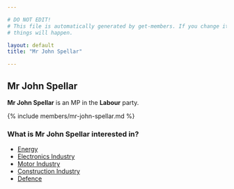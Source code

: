 ```yaml
---

# DO NOT EDIT!
# This file is automatically generated by get-members. If you change it, bad
# things will happen.

layout: default
title: "Mr John Spellar"

---
```


## Mr John Spellar

**Mr John Spellar** is an MP in the **Labour** party.

{% include members/mr-john-spellar.md %}

### What is Mr John Spellar interested in?


* [Energy](/interests/energy.html)
* [Electronics Industry](/interests/electronics-industry.html)
* [Motor Industry](/interests/motor-industry.html)
* [Construction Industry](/interests/construction-industry.html)
* [Defence](/interests/defence.html)
